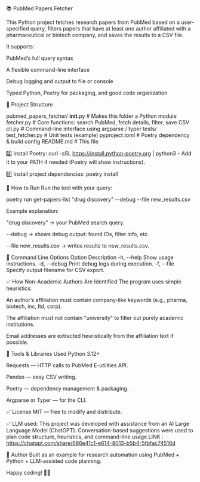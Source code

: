 📚 PubMed Papers Fetcher


This Python project fetches research papers from PubMed based on a user-specified query, filters papers that have at least one author affiliated with a pharmaceutical or biotech company, and saves the results to a CSV file.

It supports:

PubMed’s full query syntax

A flexible command-line interface

Debug logging and output to file or console

Typed Python, Poetry for packaging, and good code organization

📂 Project Structure

pubmed_papers_fetcher/
  __init__.py            # Makes this folder a Python module
  fetcher.py             # Core functions: search PubMed, fetch details, filter, save CSV
  cli.py                 # Command-line interface using argparse / typer
tests/
  test_fetcher.py        # Unit tests (example)
pyproject.toml           # Poetry dependency & build config
README.md                # This file

2️⃣ Install Poetry:
curl -sSL https://install.python-poetry.org | python3 -
Add it to your PATH if needed (Poetry will show instructions).

3️⃣ Install project dependencies:
poetry install



🚀 How to Run
Run the tool with your query:

poetry run get-papers-list "drug discovery" --debug --file new_results.csv


Example explanation:

"drug discovery" → your PubMed search query.

--debug → shows debug output: found IDs, filter info, etc.

--file new_results.csv → writes results to new_results.csv.



📌 Command Line Options
Option	Description
-h, --help	Show usage instructions.
-d, --debug	Print debug logs during execution.
-f, --file	Specify output filename for CSV export.



✅ How Non-Academic Authors Are Identified
The program uses simple heuristics:

An author’s affiliation must contain company-like keywords (e.g., pharma, biotech, inc, ltd, corp).

The affiliation must not contain "university" to filter out purely academic institutions.

Email addresses are extracted heuristically from the affiliation text if possible.




🔬 Tools & Libraries Used
Python 3.12+

Requests — HTTP calls to PubMed E-utilities API.

Pandas — easy CSV writing.

Poetry — dependency management & packaging.

Argparse or Typer — for the CLI.

✅ License
MIT — free to modify and distribute.

✅ LLM used: This project was developed with assistance from an AI Large Language Model (ChatGPT). Conversation-based suggestions were used to plan code structure, heuristics, and command-line usage.LINK : https://chatgpt.com/share/686e41c1-e614-8013-b5b4-5fbfac74516d


👋 Author
Built as an example for research automation using PubMed + Python + LLM-assisted code planning.

Happy coding! 🔬✨
